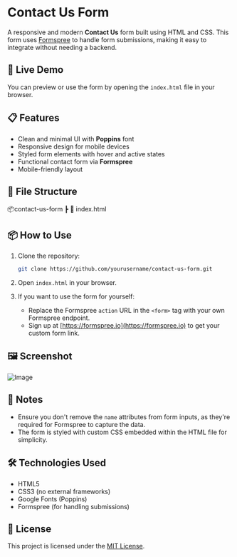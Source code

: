 

# Contact Us Form

A responsive and modern **Contact Us** form built using HTML and CSS. This form uses [Formspree](https://formspree.io/) to handle form submissions, making it easy to integrate without needing a backend.

## 🔗 Live Demo

You can preview or use the form by opening the `index.html` file in your browser.

## 📋 Features

- Clean and minimal UI with **Poppins** font
- Responsive design for mobile devices
- Styled form elements with hover and active states
- Functional contact form via **Formspree**
- Mobile-friendly layout

## 📁 File Structure


📦contact-us-form
┣ 📄 index.html



## 📦 How to Use

1. Clone the repository:
   ```bash
   git clone https://github.com/yourusername/contact-us-form.git


2. Open `index.html` in your browser.

3. If you want to use the form for yourself:

   * Replace the Formspree `action` URL in the `<form>` tag with your own Formspree endpoint.
   * Sign up at [https://formspree.io](https://formspree.io) to get your custom form link.

## 🖼️ Screenshot

![Image](https://github.com/user-attachments/assets/ae41305a-98ab-4a79-9de6-71a0cf4159bf)

## 📌 Notes

* Ensure you don't remove the `name` attributes from form inputs, as they're required for Formspree to capture the data.
* The form is styled with custom CSS embedded within the HTML file for simplicity.

## 🛠️ Technologies Used

* HTML5
* CSS3 (no external frameworks)
* Google Fonts (Poppins)
* Formspree (for handling submissions)

## 📃 License

This project is licensed under the [MIT License](LICENSE).

